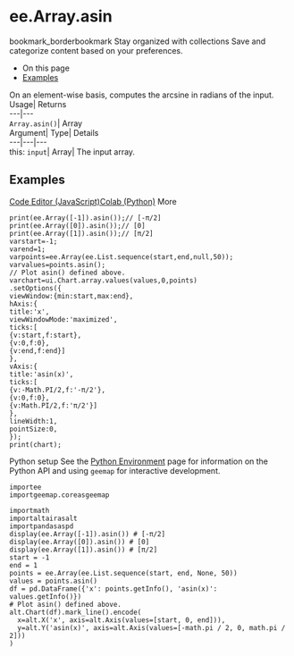  
#  ee.Array.asin 
bookmark_borderbookmark Stay organized with collections  Save and categorize content based on your preferences. 
  * On this page
  * [Examples](https://developers.google.com/earth-engine/apidocs/ee-array-asin#examples)


On an element-wise basis, computes the arcsine in radians of the input. 
Usage| Returns  
---|---  
`Array.asin()`| Array  
Argument| Type| Details  
---|---|---  
this: `input`| Array| The input array.  
## Examples
[Code Editor (JavaScript)](https://developers.google.com/earth-engine/apidocs/ee-array-asin#code-editor-javascript-sample)[Colab (Python)](https://developers.google.com/earth-engine/apidocs/ee-array-asin#colab-python-sample) More
```
print(ee.Array([-1]).asin());// [-π/2]
print(ee.Array([0]).asin());// [0]
print(ee.Array([1]).asin());// [π/2]
varstart=-1;
varend=1;
varpoints=ee.Array(ee.List.sequence(start,end,null,50));
varvalues=points.asin();
// Plot asin() defined above.
varchart=ui.Chart.array.values(values,0,points)
.setOptions({
viewWindow:{min:start,max:end},
hAxis:{
title:'x',
viewWindowMode:'maximized',
ticks:[
{v:start,f:start},
{v:0,f:0},
{v:end,f:end}]
},
vAxis:{
title:'asin(x)',
ticks:[
{v:-Math.PI/2,f:'-π/2'},
{v:0,f:0},
{v:Math.PI/2,f:'π/2'}]
},
lineWidth:1,
pointSize:0,
});
print(chart);
```
Python setup
See the [ Python Environment](https://developers.google.com/earth-engine/guides/python_install) page for information on the Python API and using `geemap` for interactive development.
```
importee
importgeemap.coreasgeemap
```
```
importmath
importaltairasalt
importpandasaspd
display(ee.Array([-1]).asin()) # [-π/2]
display(ee.Array([0]).asin()) # [0]
display(ee.Array([1]).asin()) # [π/2]
start = -1
end = 1
points = ee.Array(ee.List.sequence(start, end, None, 50))
values = points.asin()
df = pd.DataFrame({'x': points.getInfo(), 'asin(x)': values.getInfo()})
# Plot asin() defined above.
alt.Chart(df).mark_line().encode(
  x=alt.X('x', axis=alt.Axis(values=[start, 0, end])),
  y=alt.Y('asin(x)', axis=alt.Axis(values=[-math.pi / 2, 0, math.pi / 2]))
)
```

